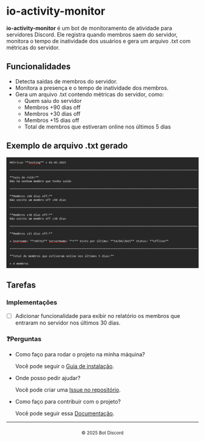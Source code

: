 # io-activity-monitor

**io-activity-monitor** é um bot de monitoramento de atividade para servidores Discord.
Ele registra quando membros saem do servidor, monitora o tempo de inatividade dos usuários e gera um arquivo .txt com métricas do servidor.

## Funcionalidades

- Detecta saídas de membros do servidor.
- Monitora a presença e o tempo de inatividade dos membros.
- Gera um arquivo .txt contendo métricas do servidor, como:
  - Quem saiu do servidor
  - Membros +90 dias off
  - Membros +30 dias off
  - Membros +15 dias off
  - Total de membros que estiveram online nos últimos 5 dias

## Exemplo de arquivo .txt gerado

<img width="590" src="./src/assets/img.png" alt="exemplo" title="exemplo"/>

## Tarefas

### Implementações

- [ ] Adicionar funcionalidade para exibir no relatório os membros que entraram no servidor nos últimos 30 dias.

### ❓Perguntas

- Como faço para rodar o projeto na minha máquina?

  Você pode seguir o [Guia de instalação](https://github.com/raphaelkauan/io-activity-monitor/blob/main/GUIA_INSTALACAO.md).

- Onde posso pedir ajudar?

  Você pode criar uma [Issue no repositório](https://github.com/raphaelkauan/io-activity-monitor/issues).

- Como faço para contribuir com o projeto?

  Você pode seguir essa [Documentação](https://docs.github.com/pt/get-started/exploring-projects-on-github/contributing-to-a-project).

---

<div align="center">
  <sub>© 2025 Bot Discord</sub>
</div>
